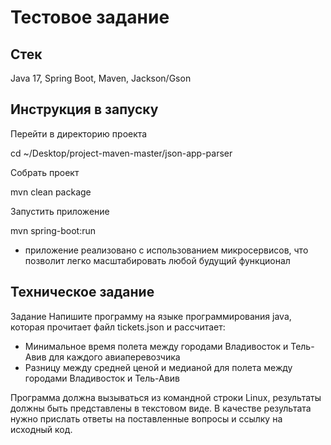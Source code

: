 # Тестовое задание

## Стек
Java 17, Spring Boot, Maven, Jackson/Gson

## Инструкция в запуску
Перейти в директорию проекта

cd ~/Desktop/project-maven-master/json-app-parser

Собрать проект

mvn clean package

Запустить приложение

mvn spring-boot:run

* приложение реализовано с использованием микросервисов, что позволит легко масштабировать любой будущий функционал

## Техническое задание
Задание
Напишите программу на языке программирования java, которая прочитает файл tickets.json и рассчитает:
- Минимальное время полета между городами Владивосток и Тель-Авив для каждого авиаперевозчика
- Разницу между средней ценой  и медианой для полета между городами  Владивосток и Тель-Авив

Программа должна вызываться из командной строки Linux, результаты должны быть представлены в текстовом виде. 
В качестве результата нужно прислать ответы на поставленные вопросы и ссылку на исходный код.
